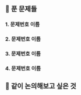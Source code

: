 ## 🔖 푼 문제들 
### 1. 문제번호 이름



### 2. 문제번호 이름



### 3. 문제번호 이름



### 4. 문제번호 이름



## 🙏 같이 논의해보고 싶은 것 


